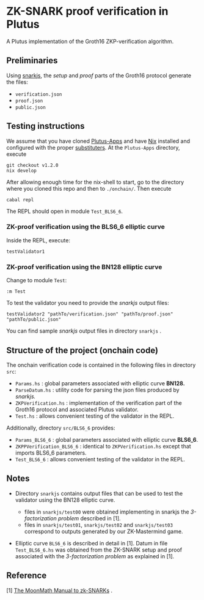 # ZK-SNARK proof verification in Plutus

A Plutus implementation of the Groth16 ZKP-verification algorithm.

## Preliminaries

Using [snarkjs](https://github.com/iden3/snarkjs), the _setup_ and _proof_ parts of the Groth16 protocol generate the files:

- `verification.json`
- `proof.json`
- `public.json`

## Testing instructions

We assume that you have cloned [Plutus-Apps](https://github.com/input-output-hk/plutus-apps) and have [Nix](https://nixos.org/) installed and configured with the proper [substituters](https://github.com/input-output-hk/plutus-apps/tree/v1.0.0#iohk-binary-cache). At the `Plutus-Apps` directory, execute

```shell
git checkout v1.2.0
nix develop
```

After allowing enough time for the nix-shell to start, go to the directory where you cloned this repo and then to `./onchain/`. Then execute

```shell
cabal repl
```

The REPL should open in module `Test_BLS6_6`.

### ZK-proof verification using the BLS6_6</sub> elliptic curve

Inside the REPL, execute:

```shell
testValidator1
```

### ZK-proof verification using the BN128 elliptic curve

Change to module `Test`:

```shell
:m Test
```

To test the validator you need to provide the _snarkjs_ output files:

```shell
testValidator2 "pathTo/verification.json" "pathTo/proof.json" "pathTo/public.json"
```

You can find sample _snarkjs_ output files in directory `snarkjs` .

## Structure of the project (onchain code)

The onchain verification code is contained in the following files in directory `src`:

- `Params.hs` : global parameters associated with elliptic curve **BN128.**
- `ParseDatum.hs` : utility code for parsing the json files produced by _snarkjs._
- `ZKPVerification.hs` : implementation of the verification part of the Groth16 protocol and associated Plutus validator.
- `Test.hs` : allows convenient testing of the validator in the REPL.

Additionally, directory `src/BLS6_6` provides:

- `Params_BLS6_6` : global parameters associated with elliptic curve **BLS6_6</sub>**.
- `ZKPPVerification_BLS6_6` : identical to `ZKPVerification.hs` except that imports BLS6_6</sub> parameters.
- `Test_BLS6_6` : allows convenient testing of the validator in the REPL.

## Notes

- Directory `snarkjs` contains output files that can be used to test the validator using the BN128 elliptic curve.

  - files in `snarkjs/test00` were obtained implementing in snarkjs the _3-factorization problem_ described in [1].
  - files in `snarkjs/test01`, `snarkjs/test02` and `snarkjs/test03` correspond to outputs generated by our ZK-Mastermind game.

- Elliptic curve `BLS6_6` is described in detail in [1]. Datum in file `Test_BLS6_6.hs` was obtained from the ZK-SNARK setup and proof associated with the _3-factorization problem_ as explained in [1].

## Reference

[1] [The MoonMath Manual to zk-SNARKs](https://leastauthority.com/community-matters/moonmath-manual/) .
